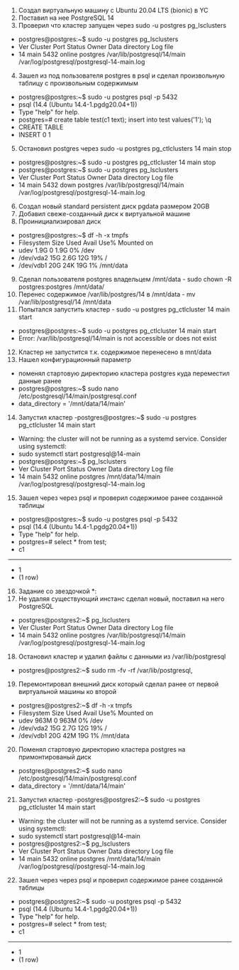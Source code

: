 1. Cоздал виртуальную машину c Ubuntu 20.04 LTS (bionic) в YC
2. Поставил на нее PostgreSQL 14
3. Проверил что кластер запущен через sudo -u postgres pg_lsclusters
- postgres@postgres:~$ sudo -u postgres pg_lsclusters
- Ver Cluster Port Status Owner    Data directory              Log file
- 14  main    5432 online postgres /var/lib/postgresql/14/main /var/log/postgresql/postgresql-14-main.log
4. Зашел из под пользователя postgres в psql и сделал произвольную таблицу с произвольным содержимым 
- postgres@postgres:~$ sudo -u postgres psql -p 5432
- psql (14.4 (Ubuntu 14.4-1.pgdg20.04+1))
- Type "help" for help.
- postgres=# create table test(c1 text); insert into test values('1'); \q
- CREATE TABLE
- INSERT 0 1
5. Остановил postgres через sudo -u postgres pg_ctlclusters 14 main stop
- postgres@postgres:~$ sudo -u postgres pg_ctlcluster 14 main stop
- postgres@postgres:~$ sudo -u postgres pg_lsclusters
- Ver Cluster Port Status Owner    Data directory              Log file
- 14  main    5432 down   postgres /var/lib/postgresql/14/main /var/log/postgresql/postgresql-14-main.log
6. Cоздал новый standard persistent диск pgdata размером 20GB
7. Добавил свеже-созданный диск к виртуальной машине
8. Проинициализировал диск 
- postgres@postgres:~$ df -h -x tmpfs
- Filesystem      Size  Used Avail Use% Mounted on
- udev            1.9G     0  1.9G   0% /dev
- /dev/vda2        15G  2.6G   12G  19% /
- /dev/vdb1        20G   24K   19G   1% /mnt/data
9. Сделал пользователя postgres владельцем /mnt/data -  sudo chown -R postgres:postgres /mnt/data/
10. Перенес содержимое /var/lib/postgres/14 в /mnt/data - mv /var/lib/postgresql/14 /mnt/data
11. Попытался запустить кластер - sudo -u postgres pg_ctlcluster 14 main start
- postgres@postgres:~$ sudo -u postgres pg_ctlcluster 14 main start
- Error: /var/lib/postgresql/14/main is not accessible or does not exist
12. Кластер не запустится т.к. содержимое перенесено в mnt/data
13. Нашел конфигурационный параметр 
- поменял стартовую директорию кластера postgres куда переместил данные ранее
- postgres@postgres:~$ sudo nano /etc/postgresql/14/main/postgresql.conf
- data_directory = '/mnt/data/14/main'
14. Запустил кластер
-postgres@postgres:~$ sudo -u postgres pg_ctlcluster 14 main start
- Warning: the cluster will not be running as a systemd service. Consider using systemctl:
-  sudo systemctl start postgresql@14-main 
- postgres@postgres:~$ pg_lsclusters
- Ver Cluster Port Status Owner    Data directory    Log file
- 14  main    5432 online postgres /mnt/data/14/main /var/log/postgresql/postgresql-14-main.log
15. Зашел через через psql и проверил содержимое ранее созданной таблицы
- postgres@postgres:~$ sudo -u postgres psql -p 5432
- psql (14.4 (Ubuntu 14.4-1.pgdg20.04+1))
- Type "help" for help.
- postgres=# select * from test;
- c1
 ---
-  1
- (1 row)
16. Задание со звездочкой *: 
17. Не удаляя существующий инстанс сделал новый, поставил на него PostgreSQL
- postgres@postgres2:~$ pg_lsclusters
- Ver Cluster Port Status Owner    Data directory              Log file
- 14  main    5432 online postgres /var/lib/postgresql/14/main /var/log/postgresql/postgresql-14-main.log
18.  Остановил кластер и удалил файлы с данными из /var/lib/postgresql
- postgres@postgres2:~$ sudo rm -fv -rf /var/lib/postgresql, 
19. Перемонтировал внешний диск который сделал ранее от первой виртуальной машины ко второй 
- postgres@postgres2:~$ df -h -x tmpfs
- Filesystem      Size  Used Avail Use% Mounted on
- udev            963M     0  963M   0% /dev
- /dev/vda2        15G  2.7G   12G  19% /
- /dev/vdb1        20G   42M   19G   1% /mnt/data
20. Поменял стартовую директорию кластера postgres на примонтированый диск
- postgres@postgres2:~$ sudo nano /etc/postgresql/14/main/postgresql.conf
- data_directory = '/mnt/data/14/main'
21. Запустил кластер
-postgres@postgres2:~$ sudo -u postgres pg_ctlcluster 14 main start
- Warning: the cluster will not be running as a systemd service. Consider using systemctl:
-  sudo systemctl start postgresql@14-main 
- postgres@postgres2:~$ pg_lsclusters
- Ver Cluster Port Status Owner    Data directory    Log file
- 14  main    5432 online postgres /mnt/data/14/main /var/log/postgresql/postgresql-14-main.log
22. Зашел через через psql и проверил содержимое ранее созданной таблицы
- postgres@postgres2:~$ sudo -u postgres psql -p 5432
- psql (14.4 (Ubuntu 14.4-1.pgdg20.04+1))
- Type "help" for help.
- postgres=# select * from test;
- c1
 ---
-  1
- (1 row)
